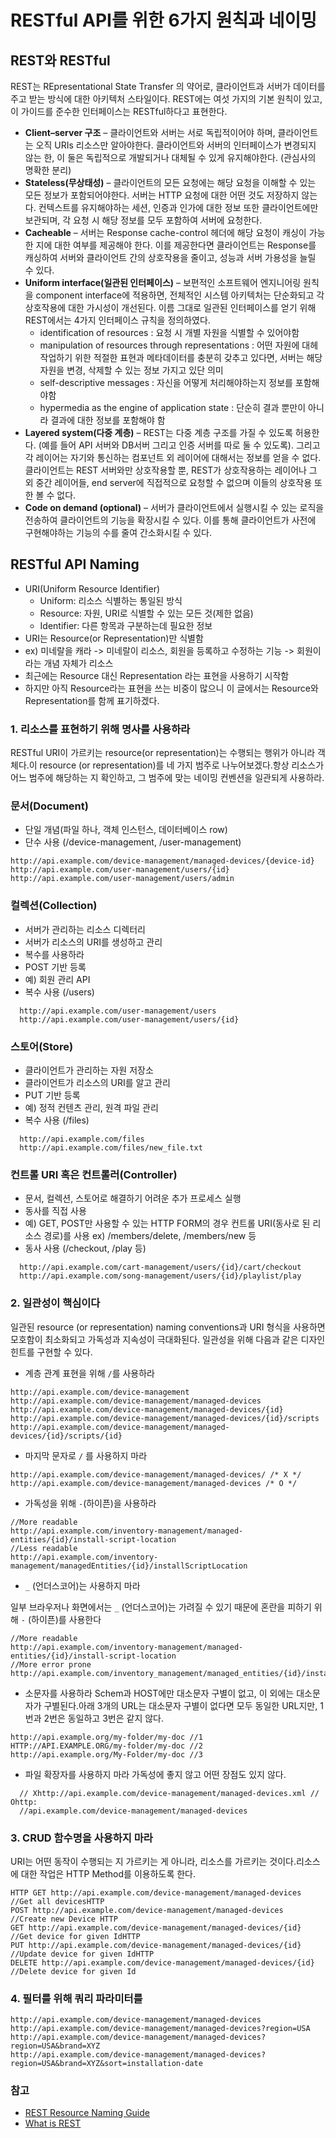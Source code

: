 # RESTful API를 위한 6가지 원칙과 네이밍

## REST와 RESTful

REST는 REpresentational State Transfer 의 약어로, 클라이언트과 서버가 데이터를 주고 받는 방식에 대한 아키텍처 스타일이다. REST에는 여섯 가지의 기본 원칙이 있고, 이 가이드를
준수한 인터페이스는 RESTful하다고 표현한다.

- **Client–server 구조** – 클라이언트와 서버는 서로 독립적이어야 하며, 클라이언트는 오직 URIs 리소스만 알아야한다. 클라이언트와 서버의 인터페이스가 변경되지 않는 한, 이 둘은 독립적으로
  개발되거나 대체될 수 있게 유지해야한다. (관심사의 명확한 분리)
- **Stateless(무상태성)** – 클라이언트의 모든 요청에는 해당 요청을 이해할 수 있는 모든 정보가 포함되어야한다. 서버는 HTTP 요청에 대한 어떤 것도 저장하지 않는다. 컨텍스트를 유지해야하는 세션,
  인증과 인가에 대한 정보 또한 클라이언트에만 보관되며, 각 요청 시 해당 정보를 모두 포함하여 서버에 요청한다.
- **Cacheable** – 서버는 Response cache-control 헤더에 해당 요청이 캐싱이 가능한 지에 대한 여부를 제공해야 한다. 이를 제공한다면 클라이언트는 Response를 캐싱하여 서버와
  클라이언트 간의 상호작용을 줄이고, 성능과 서버 가용성을 늘릴 수 있다.
- **Uniform interface(일관된 인터페이스)** – 보편적인 소프트웨어 엔지니어링 원칙을 component interface에 적용하면, 전체적인 시스템 아키텍처는 단순화되고 각 상호작용에 대한
  가시성이 개선된다. 이름 그대로 일관된 인터페이스를 얻기 위해 REST에서는 4가지 인터페이스 규칙을 정의하였다.
    - identification of resources : 요청 시 개별 자원을 식별할 수 있어야함
    - manipulation of resources through representations : 어떤 자원에 대헤 작업하기 위한 적절한 표현과 메타데이터를 충분히 갖추고 있다면, 서버는 해당 자원을 변경,
      삭제할 수 있는 정보 가지고 있단 의미
    - self-descriptive messages : 자신을 어떻게 처리해야하는지 정보를 포함해야함
    - hypermedia as the engine of application state : 단순히 결과 뿐만이 아니라 결과에 대한 정보를 포함해야 함
- **Layered system(다중 계층)** – REST는 다중 계층 구조를 가질 수 있도록 허용한다. (예를 들어 API 서버와 DB서버 그리고 인증 서버를 따로 둘 수 있도록). 그리고 각 레이어는 자기와
  통신하는 컴포넌트 외 레이어에 대해서는 정보를 얻을 수 없다. 클라이언트는 REST 서버와만 상호작용할 뿐, REST가 상호작용하는 레이어나 그 외 중간 레이어들, end server에 직접적으로 요청할 수
  없으며 이들의 상호작용 또한 볼 수 없다.
- **Code on demand (optional)** – 서버가 클라이언트에서 실행시킬 수 있는 로직을 전송하여 클라이언트의 기능을 확장시킬 수 있다. 이를 통해 클라이언트가 사전에 구현해야하는 기능의 수를 줄여
  간소화시킬 수 있다.

## RESTful API Naming

- URI(Uniform Resource Identifier)
    - Uniform: 리소스 식별하는 통일된 방식
    - Resource: 자원, URI로 식별할 수 있는 모든 것(제한 없음)
    - Identifier: 다른 항목과 구분하는데 필요한 정보
- URI는 Resource(or Representation)만 식별함
- ex) 미네랄을 캐라 -> 미네랄이 리소스, 회원을 등록하고 수정하는 기능 -> 회원이라는 개념 자체가 리소스
- 최근에는 Resource 대신 Representation 라는 표현을 사용하기 시작함
- 하지만 아직 Resource라는 표현을 쓰는 비중이 많으니 이 글에서는 Resource와 Representation를 함께 표기하겠다.

### 1. 리소스를 표현하기 위해 명사를 사용하라

RESTful URI이 가르키는 resource(or representation)는 수행되는 행위가 아니라 객체다.이 resource (or representation)를 네 가지 범주로 나누어보겠다.항상 리소스가
어느 범주에 해당하는 지 확인하고, 그 범주에 맞는 네이밍 컨벤션을 일관되게 사용하라.

### 문서(Document)

- 단일 개념(파일 하나, 객체 인스턴스, 데이터베이스 row)
- 단수 사용 (/device-management, /user-management)

```shell
http://api.example.com/device-management/managed-devices/{device-id}
http://api.example.com/user-management/users/{id}
http://api.example.com/user-management/users/admin
```

### 컬렉션(Collection)

- 서버가 관리하는 리소스 디렉터리
- 서버가 리소스의 URI를 생성하고 관리
- 복수를 사용하라
- POST 기반 등록
- 예) 회원 관리 API
- 복수 사용 (/users)

```shell
  http://api.example.com/user-management/users  
  http://api.example.com/user-management/users/{id}
```

### 스토어(Store)

- 클라이언트가 관리하는 자원 저장소
- 클라이언트가 리소스의 URI를 알고 관리
- PUT 기반 등록
- 예) 정적 컨텐츠 관리, 원격 파일 관리
- 복수 사용 (/files)

```shell
  http://api.example.com/files  
  http://api.example.com/files/new_file.txt
```

### 컨트롤 URI 혹은 컨트롤러(Controller)

- 문서, 컬렉션, 스토어로 해결하기 어려운 추가 프로세스 실행
- 동사를 직접 사용
- 예) GET, POST만 사용할 수 있는 HTTP FORM의 경우 컨트롤 URI(동사로 된 리소스 경로)를 사용 ex) /members/delete, /members/new 등
- 동사 사용 (/checkout, /play 등)

```shell
  http://api.example.com/cart-management/users/{id}/cart/checkout  
  http://api.example.com/song-management/users/{id}/playlist/play
```

### 2. 일관성이 핵심이다

일관된 resource (or representation) naming conventions과 URI 형식을 사용하면 모호함이 최소화되고 가독성과 지속성이 극대화된다. 일관성을 위해 다음과 같은 디자인 힌트를 구현할
수 있다.

- 계층 관계 표현을 위해 `/`를 사용하라

```shell
http://api.example.com/device-management
http://api.example.com/device-management/managed-devices
http://api.example.com/device-management/managed-devices/{id}
http://api.example.com/device-management/managed-devices/{id}/scripts
http://api.example.com/device-management/managed-devices/{id}/scripts/{id}
```

- 마지막 문자로 `/` 를 사용하지 마라

```shell
http://api.example.com/device-management/managed-devices/ /* X */
http://api.example.com/device-management/managed-devices /* O */
```

- 가독성을 위해 `-`(하이픈)을 사용하라

```shell
//More readable
http://api.example.com/inventory-management/managed-entities/{id}/install-script-location 
//Less readable
http://api.example.com/inventory-management/managedEntities/{id}/installScriptLocation
```

- `_` (언더스코어)는 사용하지 마라

일부 브라우저나 화면에서는 `_` (언더스코어)는 가려질 수 있기 때문에 혼란을 피하기 위해 `-` (하이픈)를 사용한다

```shell
//More readable
http://api.example.com/inventory-management/managed-entities/{id}/install-script-location 
//More error prone
http://api.example.com/inventory_management/managed_entities/{id}/install_script_location
```

- 소문자를 사용하라
  Schem과 HOST에만 대소문자 구별이 없고, 이 외에는 대소문자가 구별된다.아래 3개의 URL는 대소문자 구별이 없다면 모두 동일한 URL지만, 1번과 2번은 동일하고 3번은 같지 않다.

```shell
http://api.example.org/my-folder/my-doc //1
HTTP://API.EXAMPLE.ORG/my-folder/my-doc //2
http://api.example.org/My-Folder/my-doc //3
```

- 파일 확장자를 사용하지 마라
  가독성에 좋지 않고 어떤 장점도 있지 않다.

```shell
  // Xhttp://api.example.com/device-management/managed-devices.xml // Ohttp:
  //api.example.com/device-management/managed-devices
```

### 3. CRUD 함수명을 사용하지 마라

URI는 어떤 동작이 수행되는 지 가르키는 게 아니라, 리소스를 가르키는 것이다.리소스에 대한 작업은 HTTP Method를 이용하도록 한다.

```shell
HTTP GET http://api.example.com/device-management/managed-devices  //Get all devicesHTTP
POST http://api.example.com/device-management/managed-devices  //Create new Device HTTP
GET http://api.example.com/device-management/managed-devices/{id}  //Get device for given IdHTTP
PUT http://api.example.com/device-management/managed-devices/{id}  //Update device for given IdHTTP
DELETE http://api.example.com/device-management/managed-devices/{id}  //Delete device for given Id
```

### 4. 필터를 위해 쿼리 파라미터를

```shell
http://api.example.com/device-management/managed-devices
http://api.example.com/device-management/managed-devices?region=USA
http://api.example.com/device-management/managed-devices?region=USA&brand=XYZ
http://api.example.com/device-management/managed-devices?region=USA&brand=XYZ&sort=installation-date
```

### 참고

- [REST Resource Naming Guide](https://restfulapi.net/resource-naming/)
- [What is REST](https://restfulapi.net/)